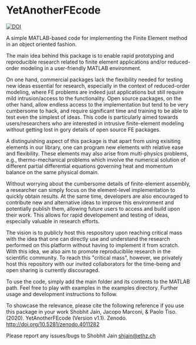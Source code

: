 # YetAnotherFEcode
[![DOI](https://zenodo.org/badge/292112576.svg)](https://zenodo.org/badge/latestdoi/292112576)

A simple MATLAB-based code for implementing the Finite Element method in an object oriented fashion.

The main idea behind this package is to enable rapid prototyping and reproducible research related to finite element applications 
and/or reduced-order modeling in a user-friendly MATLAB environment. 

On one hand, commercial packages lack the flexibility needed for testing new ideas essential for research, especially in the context of 
reduced-order modeling, where FE problems are indeed just applications but still require mild intrusion/access to the functionality. 
Open source packages, on the other hand, allow endless access to the implementation but tend to be very cumbersome to hack, and 
require significant time and training to be able to test even the simplest of ideas. This code is particularly aimed towards 
users/researchers who are interested in intrusive finite-element modeling without getting lost in gory details of open source FE packages.  

A distinguishing aspect of this package is that apart from using exisiting elements in our library, one can program new elements with
relative ease and flexibility. These elements may also arise from multi-physics problems, e.g., thermo-mechanical 
problems which involve the numerical solution of different partial differential equations governing heat and momentum balance 
on the same physical domain. 

Without worrying about the cumbersome details of finite-element assembly, a researcher can simply focus on the 
element-level implementation to quickly obtain results. At the same time, developers are also encouraged to contribute new and 
alternative ideas to improve this environment and potentially publish them, allowing future users to access and build upon their work. 
This allows for rapid developement and testing of ideas, especially valuable in research efforts.

The vision is to publicly host this respository upon reaching critical mass with the idea that one can directly use and understand the research performed on this platform without having to implement it from scratch. With this idea, we also aim to promote reproduciblile research in the scientific community. To reach this "critical mass", however, we privately host this repository with 
our invited collaborators for the time-being and open sharing is currently discouraged.

To use the code, simply add the main folder and its contents to the MATLAB path. Feel free to play with examples in the examples directory.
Further usage and development instructions to follow.  

To showcase the relevance, please cite the following reference if you use this package in your work
Shobhit Jain, Jacopo Marconi, & Paolo Tiso. (2020). YetAnotherFEcode (Version v1.1). Zenodo. http://doi.org/10.5281/zenodo.4011282

Please report any issues/bugs to Shobhit Jain <shjain@ethz.ch>

